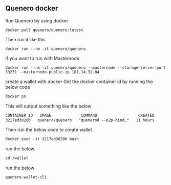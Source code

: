 ## Quenero docker

Run Quenero by using docker

```shell
docker pull quenero/quenero:latest
```

Then run it like this

```shell
docker run --rm -it quenero/quenero 
```

If you want to run with Masternode
```shell
docker run --rm -it quenero/quenero --masternode --storage-server-port 33231 --masternode-public-ip 181.14.32.84
```

create a wallet with docker
Get the docker container id by running the below code
```css
docker ps 
```
This will output something like the below 
```css
CONTAINER ID   IMAGE             COMMAND                  CREATED        STATUS        PORTS             NAMES
3217ed3020b   quenero/quenero   "quenerod --p2p-bind…"   11 hours 
```
Then run the below code to create wallet
```css
docker exec -it 3217ed3020b bash
```

run the below
```css
cd /wallet
```
run the below
```css
quenero-wallet-cli
```
